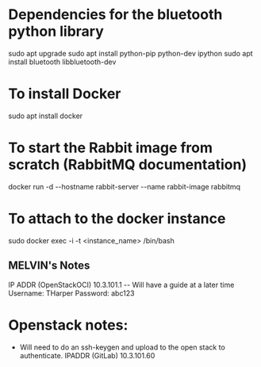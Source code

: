 # Dependencies for the bluetooth python library
sudo apt upgrade
sudo apt install python-pip python-dev ipython
sudo apt install bluetooth libbluetooth-dev

# To install Docker
sudo apt install docker

# To start the Rabbit image from scratch (RabbitMQ documentation)
docker run -d --hostname rabbit-server --name rabbit-image rabbitmq

# To attach to the docker instance
sudo docker exec -i -t <instance_name> /bin/bash

## MELVIN's Notes
IP ADDR (OpenStackOCI) 10.3.101.1 -- Will have a guide at a later time
Username: THarper
Password: abc123 

# Openstack notes:
* Will need to do an ssh-keygen and upload to the open stack to authenticate.
IPADDR (GitLab) 10.3.101.60
